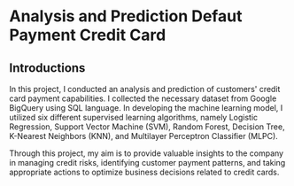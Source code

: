 # Analysis and Prediction Defaut Payment Credit Card

## Introductions
In this project, I conducted an analysis and prediction of customers' credit card payment capabilities. I collected the necessary dataset from Google BigQuery using SQL language. In developing the machine learning model, I utilized six different supervised learning algorithms, namely Logistic Regression, Support Vector Machine (SVM), Random Forest, Decision Tree, K-Nearest Neighbors (KNN), and Multilayer Perceptron Classifier (MLPC).

Through this project, my aim is to provide valuable insights to the company in managing credit risks, identifying customer payment patterns, and taking appropriate actions to optimize business decisions related to credit cards.

